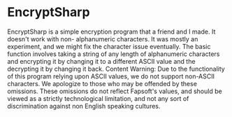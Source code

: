 # EncryptSharp
EncryptSharp is a simple encryption program that a friend and I made. It doesn't work with non- alphanumeric characters.
It was mostly an experiment, and we might fix the character issue eventually. The basic function involves taking a string of any length of alphanumeric characters and encrypting it by changing it to a different ASCII value and the decrypting it by changing it back.
Content Warning: Due to the functionality of this program relying upon ASCII values, we do not support non-ASCII characters. We apologize to those who may be offended by these omissions. These omissions do not reflect Fapsoft's values, and should be viewed as a strictly technological limitation, and not any sort of discrimination against non English speaking cultures.
